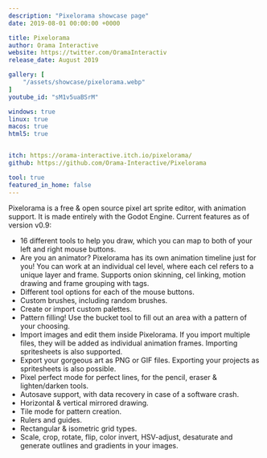 ```yaml
---
description: "Pixelorama showcase page"
date: 2019-08-01 00:00:00 +0000

title: Pixelorama
author: Orama Interactive
website: https://twitter.com/OramaInteractiv
release_date: August 2019

gallery: [
	"/assets/showcase/pixelorama.webp"
]
youtube_id: "sM1v5uaBSrM"

windows: true
linux: true
macos: true
html5: true


itch: https://orama-interactive.itch.io/pixelorama/
github: https://github.com/Orama-Interactive/Pixelorama

tool: true
featured_in_home: false
---
```


<p>
  Pixelorama is a free & open source pixel art sprite editor, with animation
  support. It is made entirely with the Godot&nbsp;Engine. Current features as of
  version v0.9:
</p>
<ul>
  <li>16 different tools to help you draw, which you can map to both of your left and right mouse buttons.</li>
  <li>Are you an animator? Pixelorama has its own animation timeline just for you! You can work at an individual cel level, where each cel refers to a unique layer and frame. Supports onion skinning, cel linking, motion drawing and frame grouping with tags.</li>
  <li>Different tool options for each of the mouse buttons.</li>
  <li>Custom brushes, including random brushes.</li>
  <li>Create or import custom palettes.</li>
  <li>Pattern filling! Use the bucket tool to fill out an area with a pattern of your choosing.</li>
  <li>Import images and edit them inside Pixelorama. If you import multiple files, they will be added as individual animation frames. Importing spritesheets is also supported.</li>
  <li>Export your gorgeous art as PNG or GIF files. Exporting your projects as spritesheets is also possible.</li>
  <li>Pixel perfect mode for perfect lines, for the pencil, eraser & lighten/darken tools.</li>
  <li>Autosave support, with data recovery in case of a software crash.</li>
  <li>Horizontal & vertical mirrored drawing.</li>
  <li>Tile mode for pattern creation.</li>
  <li>Rulers and guides.</li>
  <li>Rectangular & isometric grid types.</li>
  <li>Scale, crop, rotate, flip, color invert, HSV-adjust, desaturate and generate outlines and gradients in your images.</li>
</ul>
